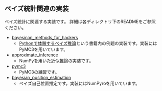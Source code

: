 ## ベイズ統計関連の実装
ベイズ統計に関連する実装です。
詳細は各ディレクトリ下のREADMEをご参照ください。
- [bayesinan_methods_for_hackers][bayesinan_methods_for_hackers]
    - [Pythonで体験するベイズ推論](https://www.morikita.co.jp/books/book/3155)という書籍内の例題の実装です。実装にはPyMC3を用いています。
- [approximate_inference][approximate_inference]
    - NumPyを用いた近似推論の実装です。
- [pymc3][pymc3]
    - PyMC3の練習です。
- [bayesian_position_estimation][bayesian_position_estimation]
    - ベイズ自己位置推定です。実装にはNumPyroを用いています。

[bayesinan_methods_for_hackers]:./bayesinan_methods_for_hackers
[approximate_inference]:./approximate_inference
[pymc3]:./pymc3
[bayesian_position_estimation]:./bayesian_position_estimation